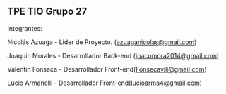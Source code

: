 ## TPE TIO Grupo 27

Integrantes:

Nicolás Azuaga - Lider de Proyecto. (azuaganicolas@gmail.com)

Joaquin Morales - Desarrollador Back-end (joacomora2014@gmail.com)

Valentin Fonseca - Desarrollador Front-end(Fonsecavili@gmail.com)

Lucio Armanelli - Desarrollador Front-end(lucioarma4@gmail.com)
